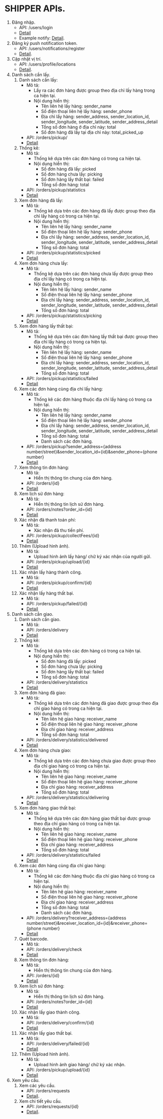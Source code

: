 # SHIPPER APIs.

1. Đăng nhập.
	- API: /users/login
	- [Detail](user/login.md)
	- Example notify: [Detail](order/notification.md).
2. Đăng ký push notification token.
	- API: /users/notifications/register
	- [Detail](/user/register_push_token.md).
3. Cập nhật vị trí.
	- API: /users/profile/locations
	- [Detail](/shipper/profile/update_location.md).
4. Danh sách cần lấy.
	1. Danh sách cần lấy: 
		- Mô tả:
			- Lấy ra các đơn hàng được group theo địa chỉ lấy hàng trong ca hiện tại.
			- Nội dung hiển thị:
				- Tên liên hệ lấy hàng: sender_name
				- Số điện thoại liên hệ lấy hàng: sender_phone
				- Địa chỉ lấy hàng: sender_address, sender_location_id, sender_longitude, sender_latitude, sender_address_detail
				- Tổng số đơn hàng ở địa chỉ này: total
				- Số đơn hàng đã lấy tại địa chỉ này: total_picked_up
		- API: /orders/pickup/
		- [Detail](/shipper/pickup/prs.md)
	2. Thống kê:
		- Mô tả:
			- Thống kê dựa trên các đơn hàng có trong ca hiện tại.
			- Nội dung hiển thị:
				- Số đơn hàng đã lấy: picked
				- Số đơn hàng chưa lấy: picking
				- Số đơn hàng lấy thất bại: failed
				- Tổng số đơn hàng: total
		- API: /orders/pickup/statistics
		- [Detail](/shipper/pickup/statistic.md)
	3. Xem đơn hàng đã lấy:
		- Mô tả:
			- Thống kê dựa trên các đơn hàng đã lấy được group theo địa chỉ lấy hàng có trong ca hiện tại.
			- Nội dung hiển thị:
				- Tên liên hệ lấy hàng: sender_name
				- Số điện thoại liên hệ lấy hàng: sender_phone
				- Địa chỉ lấy hàng: sender_address, sender_location_id, sender_longitude, sender_latitude, sender_address_detail
				- Tổng số đơn hàng: total
		- API: /orders/pickup/statistics/picked
		- [Detail](/shipper/pickup/picked_orders.md)
	4. Xem đơn hàng chưa lấy:
		- Mô tả:
			- Thống kê dựa trên các đơn hàng chưa lấy được group theo địa chỉ lấy hàng có trong ca hiện tại.
			- Nội dung hiển thị:
				- Tên liên hệ lấy hàng: sender_name
				- Số điện thoại liên hệ lấy hàng: sender_phone
				- Địa chỉ lấy hàng: sender_address, sender_location_id, sender_longitude, sender_latitude, sender_address_detail
				- Tổng số đơn hàng: total
		- API: /orders/pickup/statistics/picking
		- [Detail](/shipper/pickup/picking_orders.md)
	5. Xem đơn hàng lấy thất bại:
		- Mô tả:
			- Thống kê dựa trên các đơn hàng lấy thất bại được group theo địa chỉ lấy hàng có trong ca hiện tại.
			- Nội dung hiển thị:
				- Tên liên hệ lấy hàng: sender_name
				- Số điện thoại liên hệ lấy hàng: sender_phone
				- Địa chỉ lấy hàng: sender_address, sender_location_id, sender_longitude, sender_latitude, sender_address_detail
				- Tổng số đơn hàng: total
		- API: /orders/pickup/statistics/failed
		- [Detail](/shipper/pickup/failed_orders.md)
	6. Xem các đơn hàng cùng địa chỉ lấy hàng:
		- Mô tả: 
			- Thống kê các đơn hàng thuộc địa chỉ lấy hàng có trong ca hiện tại.
			- Nội dung hiển thị:
				- Tên liên hệ lấy hàng: sender_name
				- Số điện thoại liên hệ lấy hàng: sender_phone
				- Địa chỉ lấy hàng: sender_address, sender_location_id, sender_longitude, sender_latitude, sender_address_detail
				- Tổng số đơn hàng: total
				- Danh sách các đơn hàng.
		- API: /orders/pickup?sender_address={address number/street}&sender_location_id={id}&sender_phone={phone number}
		- [Detail](/shipper/pickup/pickup_location_detail.md)
	7. Xem thông tin đơn hàng:
		- Mô tả:
			- Hiển thị thông tin chung của đơn hàng.
		- API: /orders/{id}
		- [Detail](/order/get.md)
	8. Xem lịch sử đơn hàng:
		- Mô tả:
			- Hiển thị thông tin lịch sử đơn hàng.
		- API: /orders/notes?order_id={id}
		- [Detail](/order/get_notes.md)
	9. Xác nhận đã thanh toán phí:
		- Mô tả:
			- Xác nhận đã thu tiền phí.
		- API: /orders/pickup/collectFees/{id}
		- [Detail](/shipper/pickup/collect_fee.md)
	10. Thêm (Upload hình ảnh).
		- Mô tả:
			- Upload hình ảnh lấy hàng/ chữ ký xác nhận của người gửi.
		- API: /orders/pickup/upload/{id}
		- [Detail](/shipper/pickup/upload_photo.md)
	11. Xác nhận lấy hàng thành công.
		- Mô tả:
		- API: /orders/pickup/confirm/{id}
		- [Detail](/shipper/pickup/confirm_pickup.md)
	13. Xác nhận lấy hàng thất bại.
		- Mô tả:
		- API: /orders/pickup/failed/{id}
		- [Detail](/shipper/pickup/failed_pickup.md)
5. Danh sách cần giao.
	1. Danh sách cần giao.
		- Mô tả:
		- API: /orders/delivery
		- [Detail](/shipper/delivery/drs.md)
	2. Thống kê:
		- Mô tả:
			- Thống kê dựa trên các đơn hàng có trong ca hiện tại.
			- Nội dung hiển thị:
				- Số đơn hàng đã lấy: picked
				- Số đơn hàng chưa lấy: picking
				- Số đơn hàng lấy thất bại: failed
				- Tổng số đơn hàng: total
		- API: /orders/delivery/statistics
		- [Detail](/shipper/delivery/statistics.md)
	3. Xem đơn hàng đã giao:
		- Mô tả:
			- Thống kê dựa trên các đơn hàng đã giao được group theo địa chỉ giao hàng có trong ca hiện tại.
			- Nội dung hiển thị:
				- Tên liên hệ giao hàng: receiver_name
				- Số điện thoại liên hệ giao hàng: receiver_phone
				- Địa chỉ giao hàng: receiver_address
				- Tổng số đơn hàng: total
		- API: /orders/delivery/statistics/delivered
		- [Detail](/shipper/delivery/delivered_orders.md)
	4. Xem đơn hàng chưa giao:
		- Mô tả:
			- Thống kê dựa trên các đơn hàng chưa giao được group theo địa chỉ giao hàng có trong ca hiện tại.
			- Nội dung hiển thị:
				- Tên liên hệ giao hàng: receiver_name
				- Số điện thoại liên hệ giao hàng: receiver_phone
				- Địa chỉ giao hàng: receiver_address
				- Tổng số đơn hàng: total
		- API: /orders/delivery/statistics/delivering
		- [Detail](/shipper/delivery/delivering_orders.md)
	5. Xem đơn hàng giao thất bại:
		- Mô tả:
			- Thống kê dựa trên các đơn hàng giao thất bại được group theo địa chỉ giao hàng có trong ca hiện tại.
			- Nội dung hiển thị:
				- Tên liên hệ giao hàng: receiver_name
				- Số điện thoại liên hệ giao hàng: receiver_phone
				- Địa chỉ giao hàng: receiver_address
				- Tổng số đơn hàng: total
		- API: /orders/delivery/statistics/failed
		- [Detail](/shipper/delivery/failed_orders.md)
	6. Xem các đơn hàng cùng địa chỉ giao hàng:
		- Mô tả: 
			- Thống kê các đơn hàng thuộc địa chỉ giao hàng có trong ca hiện tại.
			- Nội dung hiển thị:
				- Tên liên hệ giao hàng: receiver_name
				- Số điện thoại liên hệ giao hàng: receiver_phone
				- Địa chỉ giao hàng: receiver_address
				- Tổng số đơn hàng: total
				- Danh sách các đơn hàng.
		- API: /orders/delivery?receiver_address={address number/street}&receiver_location_id={id}&receiver_phone={phone number}
		- [Detail](/shipper/delivery/delivery_location_detail.md)
	7. Quét barcode.
		- Mô tả: 
		- API: /orders/delivery/check
		- [Detail](/shipper/delivery/check.md)
	8. Xem thông tin đơn hàng:
		- Mô tả:
			- Hiển thị thông tin chung của đơn hàng.
		- API: /orders/{id}
		- [Detail](/order/get.md)
	9. Xem lịch sử đơn hàng:
		- Mô tả:
			- Hiển thị thông tin lịch sử đơn hàng.
		- API: /orders/notes?order_id={id}
		- [Detail](/order/get_notes.md)
	10. Xác nhận lấy giao thành công.
		- Mô tả:
		- API: /orders/delivery/confirm/{id}
		- [Detail](/shipper/delivery/confirm_delivery.md)
	11. Xác nhận lấy giao thất bại.
		- Mô tả:
		- API: /orders/delivery/failed/{id}
		- [Detail](/shipper/delivery/failed_delivery.md)
	12. Thêm (Upload hình ảnh).
		- Mô tả:
			- Upload hình ảnh giao hàng/ chữ ký xác nhận.
		- API: /orders/pickup/upload/{id}
		- [Detail](/shipper/pickup/upload_photo.md)
6. Xem yêu cầu.
	1. Xem các yêu cầu.
		- API: /orders/requests
		- [Detail](/order/request_get.md).
	2. Xem chi tiết yêu cầu.
		- API: /orders/requests/{id}
		- [Detail](/order/request_get.md).
